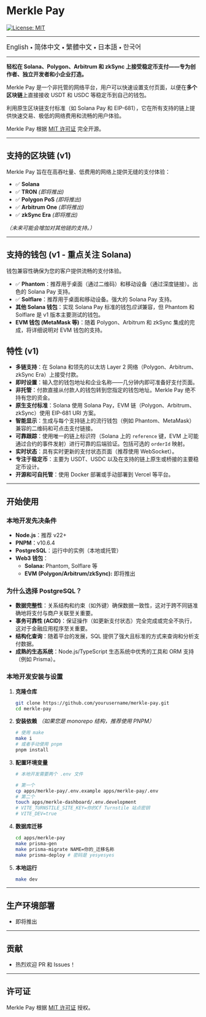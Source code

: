 # Merkle Pay

[![License: MIT](https://img.shields.io/badge/License-MIT-yellow.svg)](LICENSE)

---

<a href="README.md" style="text-decoration: none;"><span style="font-size: larger;">English</span></a> <span> • </span>
<a href="README_zh-CN.md" style="text-decoration: none;"><span style="font-size: larger;">简体中文</span></a> <span> • </span>
<a href="README_zh-TW.md" style="text-decoration: none;"><span style="font-size: larger;">繁體中文</span></a> <span> • </span>
<a href="README_jp.md" style="text-decoration: none;"><span style="font-size: larger;">日本語</span></a><span> • </span>
<a href="README_kr.md" style="text-decoration: none;"><span style="font-size: larger;">한국어</span></a>

---

**轻松在 Solana、Polygon、Arbitrum 和 zkSync 上接受稳定币支付——专为创作者、独立开发者和小企业打造。**

Merkle Pay 是一个非托管的网络平台，用户可以快速设置支付页面，以便在**多个区块链**上直接接收 USDT 和 USDC 等稳定币到自己的钱包。

利用原生区块链支付标准（如 Solana Pay 和 EIP-681），它在所有支持的链上提供快速交易、极低的网络费用和流畅的用户体验。

Merkle Pay 根据 [MIT 许可证](LICENSE) 完全开源。

---

## 支持的区块链 (v1)

Merkle Pay 旨在在高吞吐量、低费用的网络上提供无缝的支付体验：

- ✅ **Solana**
- ✅ **TRON** _(即将推出)_
- ✅ **Polygon PoS** _(即将推出)_
- ✅ **Arbitrum One** _(即将推出)_
- ✅ **zkSync Era** _(即将推出)_

_（未来可能会增加对其他链的支持。）_

---

## 支持的钱包 (v1 - 重点关注 Solana)

钱包兼容性确保为您的客户提供流畅的支付体验。

- ✅ **Phantom**：推荐用于桌面（通过二维码）和移动设备（通过深度链接）。出色的 Solana Pay 支持。
- ✅ **Solflare**：推荐用于桌面和移动设备。强大的 Solana Pay 支持。
- **其他 Solana 钱包**：实现 Solana Pay 标准的钱包*应该*兼容，但 Phantom 和 Solflare 是 v1 版本主要测试的钱包。
- **EVM 钱包 (MetaMask 等)**：随着 Polygon、Arbitrum 和 zkSync 集成的完成，将详细说明对 EVM 钱包的支持。

## 特性 (v1)

- **多链支持**：在 Solana 和领先的以太坊 Layer 2 网络（Polygon、Arbitrum、zkSync Era）上接受付款。
- **即时设置**：输入您的钱包地址和企业名称——几分钟内即可准备好支付页面。
- **非托管**：付款直接从付款人的钱包转到您指定的钱包地址。Merkle Pay 绝不持有您的资金。
- **原生支付标准**：Solana 使用 Solana Pay，EVM 链（Polygon、Arbitrum、zkSync）使用 EIP-681 URI 方案。
- **智能显示**：生成与每个支持链上的流行钱包（例如 Phantom、MetaMask）兼容的二维码和可点击支付链接。
- **可靠跟踪**：使用唯一的链上标识符（Solana 上的 `reference` 键，EVM 上可能通过合约的事件发射）进行可靠的后端验证。包括可选的 `orderId` 映射。
- **实时状态**：具有实时更新的支付状态页面（推荐使用 WebSocket）。
- **专注于稳定币**：主要为 USDT、USDC 以及在支持的链上原生或桥接的主要稳定币设计。
- **开源和可自托管**：使用 Docker 部署或手动部署到 Vercel 等平台。

---

## 开始使用

### 本地开发先决条件

- **Node.js**：推荐 v22+
- **PNPM**：v10.6.4
- **PostgreSQL**：运行中的实例（本地或托管）
- **Web3 钱包**：
  - **Solana:** Phantom, Solflare 等
  - **EVM (Polygon/Arbitrum/zkSync):** 即将推出

### 为什么选择 PostgreSQL？

- **数据完整性**：关系结构和约束（如外键）确保数据一致性，这对于跨不同链准确地将支付与商户关联至关重要。
- **事务可靠性 (ACID)**：保证操作（如更新支付状态）完全完成或完全不执行，这对于金融应用程序至关重要。
- **结构化查询**：随着平台的发展，SQL 提供了强大且标准的方式来查询和分析支付数据。
- **成熟的生态系统**：Node.js/TypeScript 生态系统中优秀的工具和 ORM 支持（例如 Prisma）。

### 本地开发安装与设置

1.  **克隆仓库**

    ```bash
    git clone https://github.com/yourusername/merkle-pay.git
    cd merkle-pay
    ```

2.  **安装依赖**
    _（如果您是 monorepo 结构，推荐使用 PNPM）_

    ```bash
    # 使用 make
    make i
    # 或者手动使用 pnpm
    pnpm install
    ```

3.  **配置环境变量**

    ```bash
    # 本地开发需要两个 .env 文件

    # 第一个
    cp apps/merkle-pay/.env.example apps/merkle-pay/.env
    # 第二个
    touch apps/merkle-dashboard/.env.development
    # VITE_TURNSTILE_SITE_KEY=你的Cf Turnstile 站点密钥
    # VITE_DEV=true
    ```

4.  **数据库迁移**

    ```bash
    cd apps/merkle-pay
    make prisma-gen
    make prisma-migrate NAME=你的_迁移名称
    make prisma-deploy # 密码是 yesyesyes
    ```

5.  **本地运行**
    ```bash
    make dev
    ```

---

## 生产环境部署

- 即将推出

---

## 贡献

- 热烈欢迎 PR 和 Issues！

---

## 许可证

Merkle Pay 根据 [MIT 许可证](LICENSE) 授权。
